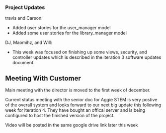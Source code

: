 ### Project Updates

travis and Carson:
- Added user stories for the user_manager model
- Added some user stories for the library_manager model

DJ, Maomihz, and Will:
- This week was focused on finishing up some views, security, and controller updates which is described in the iteration 3 software updates document.

## Meeting With Customer

Main meeting with the director is moved to the first week of december.

Current status meeting with the senior doc for Aggie STEM is very postive of the overall system and looks forward to our next big update this following week for iteration 4. They have bought an offical server and is being configured to host the finished version of the project.

Video will be posted in the same google drive link later this week
